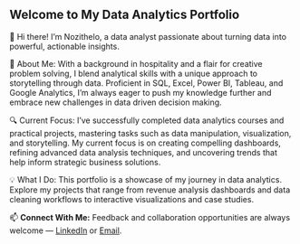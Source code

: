  ## Welcome to My Data Analytics Portfolio
👋 Hi there! I’m Nozithelo, a data analyst passionate about turning data into powerful, actionable insights.

🌟 About Me: With a background in hospitality and a flair for creative problem solving, I blend analytical skills with a unique approach to storytelling through data. Proficient in SQL, Excel, Power BI, Tableau, and Google Analytics, I’m always eager to push my knowledge further and embrace new challenges in data driven decision making.

🔍 Current Focus: I’ve successfully completed data analytics courses and practical projects, mastering tasks such as data manipulation, visualization, and storytelling. My current focus is on creating compelling dashboards, refining advanced data analysis techniques, and uncovering trends that help inform strategic business solutions.

💡 What I Do: This portfolio is a showcase of my journey in data analytics. Explore my projects that range from revenue analysis dashboards and data cleaning workflows to interactive visualizations and case studies.

📫 **Connect With Me:** Feedback and collaboration opportunities are always welcome — [LinkedIn](https://www.linkedin.com/in/nozithelontini/) or [Email](mailto:nozithelovntini@gmail.com).


